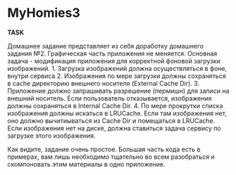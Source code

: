 # MyHomies3
<b>TASK</b>
<p>
Домашнее задание представляет из себя доработку домашнего задания №2.
Графическая часть приложения не меняется. Основная задача - модификация приложения для корректной фоновой загрузки изображений.
1. Загрузка изображений должна осуществляться в фоне, внутри сервиса
2. Изображения по мере загрузки должны сохраняться в cache директорию внешнего носителя (External Cache Dir).
3. Приложение должно запрашивать разрешение (пермишн) для записи на внешний носитель. Если пользователь отказывается, изображения должны сохраняться в Internal Cache Dir.
4. По мере прокрутки списка изображения должны искаться в LRUCache. Если там изображения нет, оно должно вычитиываться из Cache Dir и помещаться в LRUCache. Если изображения нет на диске, должна ставиться задача сервису по загрузке этого изображения.

Как видите, задание очень простое. Большая часть кода есть в примерах, вам лишь необходимо тщательно во всем разобраться и скомпоновать этим материалы в одно приложение.
